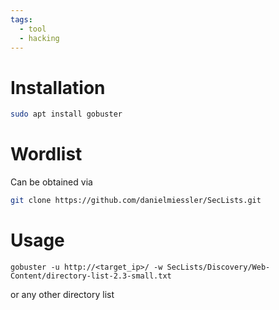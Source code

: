```yaml
---
tags:
  - tool
  - hacking
---
```

# Installation

``` bash
sudo apt install gobuster
```

# Wordlist

Can be obtained via

``` bash
git clone https://github.com/danielmiessler/SecLists.git
```

# Usage

```basn
gobuster -u http://<target_ip>/ -w SecLists/Discovery/Web-Content/directory-list-2.3-small.txt
```

or any other directory list

